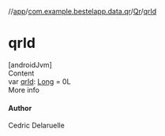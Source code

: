 //[app](../../index.md)/[com.example.bestelapp.data.qr](../index.md)/[Qr](index.md)/[qrId](qr-id.md)



# qrId  
[androidJvm]  
Content  
var [qrId](qr-id.md): [Long](https://kotlinlang.org/api/latest/jvm/stdlib/kotlin/-long/index.html) = 0L  
More info  


#### Author  


Cedric Delaruelle

  



